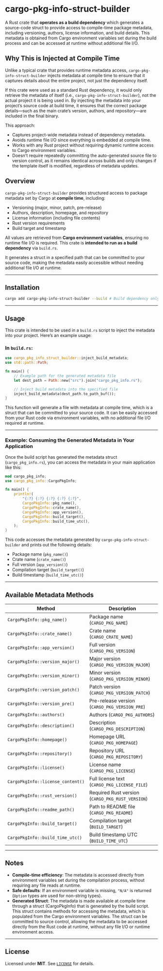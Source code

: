 # cargo-pkg-info-struct-builder

A Rust crate that **operates as a build dependency** which generates a source-code struct to provide access to compile-time package metadata, including versioning, authors, license information, and build details. This metadata is obtained from Cargo environment variables set during the build process and can be accessed at runtime without additional file I/O.

## Why This is Injected at Compile Time
Unlike a typical crate that provides runtime metadata access, `cargo-pkg-info-struct-builder` injects metadata at compile time to ensure that it captures details about the entire project, not just the dependency itself.

If this crate were used as a standard Rust dependency, it would only retrieve the metadata of itself (i.e., `cargo-pkg-info-struct-builder`), not the actual project it is being used in. By injecting the metadata into your project’s source code at build time, it ensures that the correct package details—such as the main crate’s version, authors, and repository—are included in the final binary.

This approach:

- Captures project-wide metadata instead of dependency metadata.
- Avoids runtime file I/O since everything is embedded at compile time.
- Works with any Rust project without requiring dynamic runtime access to Cargo environment variables.
- Doesn't require repeatedly committing the auto-generated source file to version control, as it remains identical across builds and only changes if the template itself is modified, regardless of metadata updates.

## Overview

`cargo-pkg-info-struct-builder` provides structured access to package metadata set by Cargo at **compile time**, including:  
- Versioning (major, minor, patch, pre-release)  
- Authors, description, homepage, and repository  
- License information (including file contents)  
- Rust version requirements  
- Build target and timestamp  

All values are retrieved from **Cargo environment variables**, ensuring no runtime file I/O is required. This crate is **intended to run as a build dependency** via `build.rs`.

It generates a struct in a specified path that can be committed to your source code, making the metadata easily accessible without needing additional file I/O at runtime.

---

## Installation

```bash
cargo add cargo-pkg-info-struct-builder --build # Build dependency only
```

---

## Usage

This crate is intended to be used in a `build.rs` script to inject the metadata into your project. Here’s an example usage:

### In `build.rs`:
```rust
use cargo_pkg_info_struct_builder::inject_build_metadata;
use std::path::Path;

fn main() {
    // Example path for the generated metadata file
    let dest_path = Path::new("src").join("cargo_pkg_info.rs");

    // Inject build metadata into the specified file
    inject_build_metadata(dest_path.to_path_buf());
}
```

This function will generate a file with metadata at compile time, which is a struct that can be committed to your source code. It can be easily accessed from your Rust code via environment variables, with no additional file I/O required at runtime.

---

### Example: Consuming the Generated Metadata in Your Application

Once the build script has generated the metadata struct (`cargo_pkg_info.rs`), you can access the metadata in your main application like this:

```rust
mod cargo_pkg_info;
use cargo_pkg_info::CargoPkgInfo;

fn main() {
    println!(
        "{:?} {:?} {:?} {:?} {:?}",
        CargoPkgInfo::pkg_name(),
        CargoPkgInfo::crate_name(),
        CargoPkgInfo::app_version(),
        CargoPkgInfo::build_target(),
        CargoPkgInfo::build_time_utc(),
    );
}
```

This code accesses the metadata generated by `cargo-pkg-info-struct-builder` and prints out the following details:
- Package name (`pkg_name()`)
- Crate name (`crate_name()`)
- Full version (`app_version()`)
- Compilation target (`build_target()`)
- Build timestamp (`build_time_utc()`)

---

## Available Metadata Methods

| **Method**                           | **Description**                                      |
|--------------------------------------|------------------------------------------------------|
| `CargoPkgInfo::pkg_name()`           | Package name (`CARGO_PKG_NAME`)                      |
| `CargoPkgInfo::crate_name()`         | Crate name (`CARGO_CRATE_NAME`)                      |
| `CargoPkgInfo::app_version()`        | Full version (`CARGO_PKG_VERSION`)                   | 
| `CargoPkgInfo::version_major()`      | Major version (`CARGO_PKG_VERSION_MAJOR`)            |
| `CargoPkgInfo::version_minor()`      | Minor version (`CARGO_PKG_VERSION_MINOR`)            |
| `CargoPkgInfo::version_patch()`      | Patch version (`CARGO_PKG_VERSION_PATCH`)            |
| `CargoPkgInfo::version_pre()`        | Pre-release version (`CARGO_PKG_VERSION_PRE`)        |
| `CargoPkgInfo::authors()`            | Authors (`CARGO_PKG_AUTHORS`)                        |
| `CargoPkgInfo::description()`        | Description (`CARGO_PKG_DESCRIPTION`)                |
| `CargoPkgInfo::homepage()`           | Homepage URL (`CARGO_PKG_HOMEPAGE`)                  |
| `CargoPkgInfo::repository()`         | Repository URL (`CARGO_PKG_REPOSITORY`)              |
| `CargoPkgInfo::license()`            | License name (`CARGO_PKG_LICENSE`)                   |
| `CargoPkgInfo::license_content()`    | Full license text (`CARGO_PKG_LICENSE_FILE`)         |
| `CargoPkgInfo::rust_version()`       | Required Rust version (`CARGO_PKG_RUST_VERSION`)     |
| `CargoPkgInfo::readme_path()`        | Path to README file (`CARGO_PKG_README`)             |
| `CargoPkgInfo::build_target()`       | Compilation target (`BUILD_TARGET`)                  |
| `CargoPkgInfo::build_time_utc()`     | Build timestamp UTC (`BUILD_TIME_UTC`)               |


---

## Notes

- **Compile-time efficiency**: The metadata is accessed directly from environment variables set during the compilation process, without requiring any file reads at runtime.
- **Safe defaults**: If an environment variable is missing, `"N/A"` is returned (`Option` types are used for non-string types).
- **Generated Struct**: The metadata is made available at compile time through a struct (CargoPkgInfo) that is generated by the build script. This struct contains methods for accessing the metadata, which is populated from the Cargo environment variables. The struct can be committed to source control, allowing the metadata to be accessed directly from the Rust code at runtime, without any file I/O or runtime environment access.

---

## License

Licensed under **MIT**. See [`LICENSE`](https://github.com/jzombie/rust-cargo-pkg-info-struct-builder/blob/main/LICENSE) for details.
